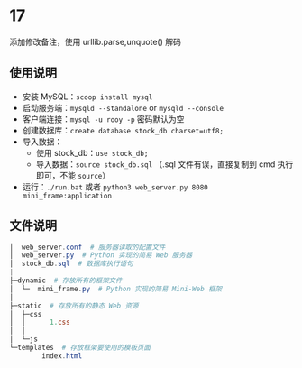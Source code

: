 # 17

添加修改备注，使用 urllib.parse,unquote() 解码

## 使用说明

- 安装 MySQL：`scoop install mysql`
- 启动服务端：`mysqld --standalone` or `mysqld --console`
- 客户端连接：`mysql -u rooy -p` 密码默认为空
- 创建数据库：`create database stock_db charset=utf8;`
- 导入数据：
  - 使用 stock_db：`use stock_db;`
  - 导入数据：`source stock_db.sql` （.sql 文件有误，直接复制到 cmd 执行即可，不能 `source`）
- 运行：`./run.bat` 或者 `python3 web_server.py 8080 mini_frame:application`

## 文件说明

``` powershell
│  web_server.conf  # 服务器读取的配置文件
│  web_server.py  # Python 实现的简易 Web 服务器
│  stock_db.sql  # 数据库执行语句
|
├─dynamic  # 存放所有的框架文件
│  └─  mini_frame.py  # Python 实现的简易 Mini-Web 框架
│
├─static  # 存放所有的静态 Web 资源
│  ├─css
│  │      1.css
│  │
│  └─js
└─templates  # 存放框架要使用的模板页面
        index.html
```
